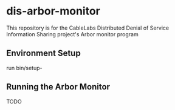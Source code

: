 # dis-arbor-monitor
This repository is for the CableLabs Distributed Denial of Service Information Sharing project's Arbor monitor program

## Environment Setup

run bin/setup-

## Running the Arbor Monitor

TODO
